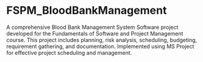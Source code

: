# FSPM_BloodBankManagement
A comprehensive Blood Bank Management System Software project developed for the Fundamentals of Software and Project Management course. This project includes planning, risk analysis, scheduling, budgeting, requirement gathering, and documentation. Implemented using MS Project for effective project scheduling and management.
